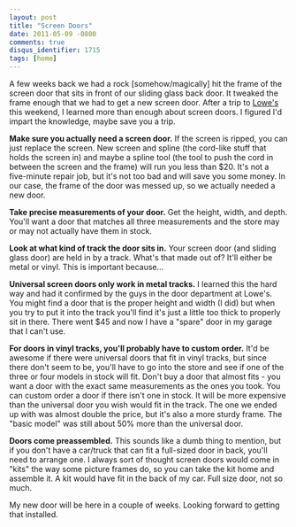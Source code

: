 ```yaml
---
layout: post
title: "Screen Doors"
date: 2011-05-09 -0800
comments: true
disqus_identifier: 1715
tags: [home]
---
```

A few weeks back we had a rock [somehow/magically] hit the frame of the
screen door that sits in front of our sliding glass back door. It
tweaked the frame enough that we had to get a new screen door. After a
trip to [Lowe's](http://www.lowes.com) this weekend, I learned more than
enough about screen doors. I figured I'd impart the knowledge, maybe
save you a trip.

**Make sure you actually need a screen door.** If the screen is ripped,
you can just replace the screen. New screen and spline (the cord-like
stuff that holds the screen in) and maybe a spline tool (the tool to
push the cord in between the screen and the frame) will run you less
than $20. It's not a five-minute repair job, but it's not too bad and
will save you some money. In our case, the frame of the door was messed
up, so we actually needed a new door.

**Take precise measurements of your door.** Get the height, width, and
depth. You'll want a door that matches all three measurements and the
store may or may not actually have them in stock.

**Look at what kind of track the door sits in.** Your screen door (and
sliding glass door) are held in by a track. What's that made out of?
It'll either be metal or vinyl. This is important because...

**Universal screen doors only work in metal tracks.** I learned this the
hard way and had it confirmed by the guys in the door department at
Lowe's. You might find a door that is the proper height and width (I
did) but when you try to put it into the track you'll find it's just a
little too thick to properly sit in there. There went $45 and now I
have a "spare" door in my garage that I can't use.

**For doors in vinyl tracks, you'll probably have to custom order.**
It'd be awesome if there were universal doors that fit in vinyl tracks,
but since there don't seem to be, you'll have to go into the store and
see if one of the three or four models in stock will fit. Don't buy a
door that almost fits - you want a door with the exact same measurements
as the ones you took. You can custom order a door if there isn't one in
stock. It will be more expensive than the universal door you wish would
fit in the track. The one we ended up with was almost double the price,
but it's also a more sturdy frame. The "basic model" was still about 50%
more than the universal door.

**Doors come preassembled.** This sounds like a dumb thing to mention,
but if you don't have a car/truck that can fit a full-sized door in
back, you'll need to arrange one. I always sort of thought screen doors
would come in "kits" the way some picture frames do, so you can take the
kit home and assemble it. A kit would have fit in the back of my car.
Full size door, not so much.

My new door will be here in a couple of weeks. Looking forward to
getting that installed.
